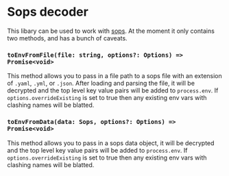# Sops decoder

This libary can be used to work with [sops](https://github.com/mozilla/sops). At the moment it only contains two methods, and has a bunch of caveats.

### `toEnvFromFile(file: string, options?: Options) => Promise<void>`

This method allows you to pass in a file path to a sops file with an extension of `.yaml`, `.yml`, or `.json`. After loading and parsing the file, it will be decrypted and the top level key value pairs will be added to `process.env`. If `options.overrideExisting` is set to true then any existing env vars with clashing names will be blatted.

### `toEnvFromData(data: Sops, options?: Options) => Promise<void>`

This method allows you to pass in a sops data object, it will be decrypted and the top level key value pairs will be added to `process.env`. If `options.overrideExisting` is set to true then any existing env vars with clashing names will be blatted.